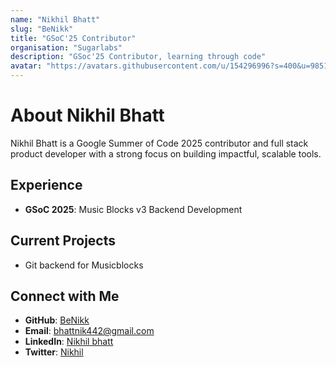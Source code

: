 ```yaml
---
name: "Nikhil Bhatt"
slug: "BeNikk"
title: "GSoC'25 Contributor" 
organisation: "Sugarlabs"
description: "GSoc'25 Contributor, learning through code"
avatar: "https://avatars.githubusercontent.com/u/154296996?s=400&u=985121a969ea993a325f2690d74a0712f0599309&v=4"
---
```


<!--markdownlint-disable-->

# About Nikhil Bhatt
Nikhil Bhatt is a Google Summer of Code 2025 contributor and full stack product developer with a strong focus on building impactful, scalable tools.
## Experience

- **GSoC 2025**: Music Blocks v3 Backend Development

## Current Projects

- Git backend for Musicblocks


## Connect with Me

- **GitHub**: [BeNikk](https://github.com/BeNikk)
- **Email**: [bhattnik442@gmail.com](mailto:bhattnik442@gmail.com)
- **LinkedIn**: [Nikhil bhatt](https://www.linkedin.com/in/nikhil-bhatt-3b37a0255/)
- **Twitter**: [Nikhil](https://twitter.com/Be_Nikkk)
